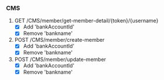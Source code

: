 ### CMS
1. GET /CMS/member/get-member-detail/{token}/{username}
    - [x] Add 'bankAccountId'
    - [x] Remove 'bankname'
    
2. POST /CMS/member/create-member
    - [x] Add 'bankAccountId'
    - [x] Remove 'bankname'

3. POST /CMS/member/update-member
    - [x] Add 'bankAccountId'
    - [x] Remove 'bankname'
